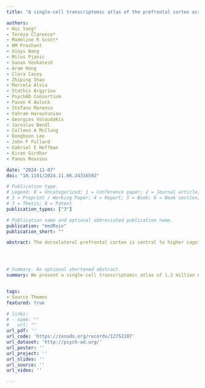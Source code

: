 ```yaml
---
title: "A single-cell transcriptomic atlas of the prefrontal cortex across the human lifespan"

authors:
- Hui Yang*
- Tereza Clarence*
- Madeline R Scott*
- NM Prashant
- Xinyi Wang
- Milos Pjanic
- Sanan Venkatesh
- Aram Hong
- Clara Casey
- Zhiping Shao
- Marcela Alvia
- Stathis Argyriou
- PsychAD Consortium
- Pavan K Auluck
- Stefano Marenco
- Vahram Haroutunian
- Georgios Voloudakis
- Jaroslav Bendl
- Colleen A McClung
- Donghoon Lee
- John F Fullard
- Gabriel E Hoffman
- Kiran Girdhar
- Panos Roussos

date: "2024-11-07"
doi: "10.1101/2024.11.06.24316592"

# Publication type.
# Legend: 0 = Uncategorized; 1 = Conference paper; 2 = Journal article;
# 3 = Preprint / Working Paper; 4 = Report; 5 = Book; 6 = Book section;
# 7 = Thesis; 8 = Patent
publication_types: ["3"]

# Publication name and optional abbreviated publication name.
publication: "medRxiv"
publication_short: ""

abstract: The dorsolateral prefrontal cortex is central to higher cognitive functions and is particularly vulnerable to age-related decline. To advance our understanding of the molecular mechanisms underlying brain development, maturation, and aging, we constructed a detailed single-cell transcriptomic atlas of the human dorsolateral prefrontal cortex, encompassing over 1.3 million nuclei from 284 postmortem samples spanning the full human lifespan (0-97 years). This atlas reveals distinct phases of transcriptomic activity, i.e. a dynamic developmental period, stabilization during midlife, and subtle yet coordinated changes in late adulthood. Modeling non-linear age trends across the lifespan shows ten distinct trajectories of the entire transcriptome from all cell types, with notable findings in neurons and microglia, linked to neurodevelopmental disorders and Alzheimer’s disease risk, respectively. Moreover, excitatory neurons exhibit a convergence of gene expression patterns across the lifespan, suggesting the emergence of a common molecular signature of aging. Pseudotime analysis tracing the progression of cellular lineages throughout life reveals key gene clusters with dynamic expression changes that reflect development, maturation, and aging, as well as their connection to brain-related diseases. We uncover significant circadian rhythm reprogramming in late adulthood, characterized by disruption of core clock gene rhythmicity and the emergence of new rhythmic patterns, particularly within microglia and oligodendrocytes. This comprehensive single-cell atlas provides a baseline for understanding the molecular transitions from development through successful aging in the human dorsolateral prefrontal cortex.




# Summary. An optional shortened abstract.
summary: We present a single-cell transcriptomic atlas of 1.3 million nuclei from the human dorsolateral prefrontal cortex across the lifespan, revealing dynamic molecular trajectories, cell-type-specific aging signatures, and circadian reprogramming with implications for neurodevelopmental and neurodegenerative disorders.


tags:
- Source Themes
featured: true

# links:
# - name: ""
#   url: ""
url_pdf: ''
url_code: 'https://zenodo.org/records/12752107'
url_dataset: 'http://psych-ad.org/'
url_poster: ''
url_project: ''
url_slides: ''
url_source: ''
url_video: ''

---
```

